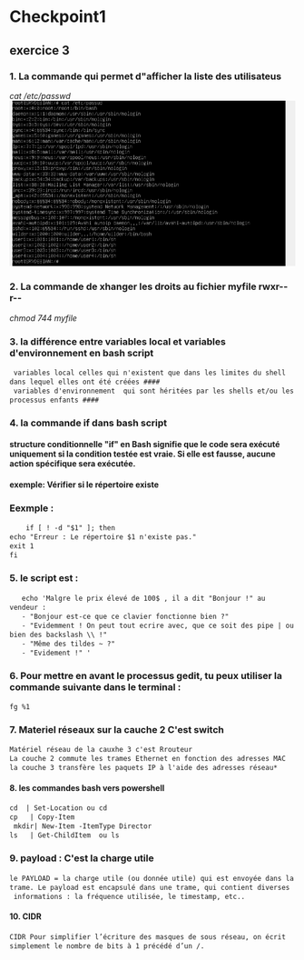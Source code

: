 # Checkpoint1
## exercice 3
### 1. La commande qui permet d"afficher la liste des utilisateus 
   *cat /etc/passwd*  
![listeUser ](https://github.com/KAOUTARBAH/Checkpoint1/blob/main/USER.png)

### 2. La commande de xhanger les droits au fichier myfile rwxr--r-- 
   *chmod 744 myfile*  

### 3. la différence entre variables local et variables d'environnement en bash script ###
	 variables local celles qui n'existent que dans les limites du shell dans lequel elles ont été créées ####
	 variables d'environnement  qui sont héritées par les shells et/ou les processus enfants ####


### 4. la commande if dans bash script ###
#### structure conditionnelle "if" en Bash signifie que le code sera exécuté uniquement si la condition testée est vraie. Si elle est fausse, aucune action spécifique sera exécutée. ####

#### exemple: Vérifier si le répertoire existe ####
###  Eexmple :
        if [ ! -d "$1" ]; then
	echo "Erreur : Le répertoire $1 n'existe pas."
	exit 1
 	fi

### 5. le script est :
       echo 'Malgre le prix élevé de 100$ , il a dit "Bonjour !" au vendeur :
       - "Bonjour est-ce que ce clavier fonctionne bien ?"
       - "Evidemment ! On peut tout ecrire avec, que ce soit des pipe | ou bien des backslash \\ !"
       - "Même des tildes ~ ?"
       - "Evidement !" '
### 6. Pour mettre en avant le processus gedit, tu peux utiliser la commande suivante dans le terminal : 
    fg %1 


### 7. Materiel réseaux sur la cauche 2 C'est switch
    Matériel réseau de la cauxhe 3 c'est Rrouteur
    La couche 2 commute les trames Ethernet en fonction des adresses MAC 
    la couche 3 transfère les paquets IP à l'aide des adresses réseau*

#### 8. les commandes bash vers powershell
	cd  | Set-Location ou cd
  	cp   | Copy-Item    
 	 mkdir| New-Item -ItemType Director
 	ls   | Get-ChildItem  ou ls

### 9. payload : C'est la charge utile
 	le PAYLOAD = la charge utile (ou donnée utile) qui est envoyée dans la 
 	trame. Le payload est encapsulé dans une trame, qui contient diverses 
	 informations : la fréquence utilisée, le timestamp, etc..

#### 10. CIDR
	CIDR Pour simplifier l’écriture des masques de sous réseau, on écrit simplement le nombre de bits à 1 précédé d’un /.


